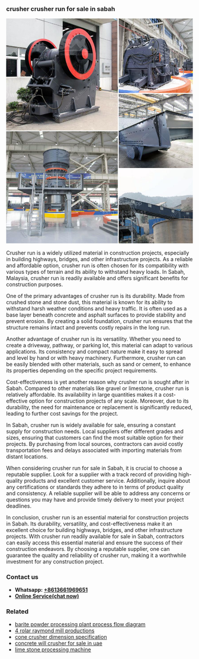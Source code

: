 <h3>crusher crusher run for sale in sabah</h3><img src='1708332701.jpg' alt=''><p>Crusher run is a widely utilized material in construction projects, especially in building highways, bridges, and other infrastructure projects. As a reliable and affordable option, crusher run is often chosen for its compatibility with various types of terrain and its ability to withstand heavy loads. In Sabah, Malaysia, crusher run is readily available and offers significant benefits for construction purposes.</p><p>One of the primary advantages of crusher run is its durability. Made from crushed stone and stone dust, this material is known for its ability to withstand harsh weather conditions and heavy traffic. It is often used as a base layer beneath concrete and asphalt surfaces to provide stability and prevent erosion. By creating a solid foundation, crusher run ensures that the structure remains intact and prevents costly repairs in the long run.</p><p>Another advantage of crusher run is its versatility. Whether you need to create a driveway, pathway, or parking lot, this material can adapt to various applications. Its consistency and compact nature make it easy to spread and level by hand or with heavy machinery. Furthermore, crusher run can be easily blended with other materials, such as sand or cement, to enhance its properties depending on the specific project requirements.</p><p>Cost-effectiveness is yet another reason why crusher run is sought after in Sabah. Compared to other materials like gravel or limestone, crusher run is relatively affordable. Its availability in large quantities makes it a cost-effective option for construction projects of any scale. Moreover, due to its durability, the need for maintenance or replacement is significantly reduced, leading to further cost savings for the project.</p><p>In Sabah, crusher run is widely available for sale, ensuring a constant supply for construction needs. Local suppliers offer different grades and sizes, ensuring that customers can find the most suitable option for their projects. By purchasing from local sources, contractors can avoid costly transportation fees and delays associated with importing materials from distant locations.</p><p>When considering crusher run for sale in Sabah, it is crucial to choose a reputable supplier. Look for a supplier with a track record of providing high-quality products and excellent customer service. Additionally, inquire about any certifications or standards they adhere to in terms of product quality and consistency. A reliable supplier will be able to address any concerns or questions you may have and provide timely delivery to meet your project deadlines.</p><p>In conclusion, crusher run is an essential material for construction projects in Sabah. Its durability, versatility, and cost-effectiveness make it an excellent choice for building highways, bridges, and other infrastructure projects. With crusher run readily available for sale in Sabah, contractors can easily access this essential material and ensure the success of their construction endeavors. By choosing a reputable supplier, one can guarantee the quality and reliability of crusher run, making it a worthwhile investment for any construction project.</p><h3>Contact us</h3><ul><li><strong>Whatsapp:&nbsp;<a href="https://wa.me/8613661969651">+8613661969651</a></strong></li><li><a href="https://swt.shibang-china.com/?git&amp;zhl&amp;crusher crusher run for sale in sabah"><strong>Online Service(chat now)</strong></a></li></ul><h3>Related</h3><ul><li><a href='barite powder processing plant process flow diagram.md'>barite powder processing plant process flow diagram</a></li><li><a href='4 rolar raymond mill productions.md'>4 rolar raymond mill productions</a></li><li><a href='cone crusher dimension specification.md'>cone crusher dimension specification</a></li><li><a href='concrete will crusher for sale in uae.md'>concrete will crusher for sale in uae</a></li><li><a href='lime stone processing machine.md'>lime stone processing machine</a></li></ul>